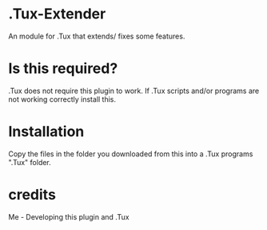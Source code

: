 # .Tux-Extender
An module for .Tux that extends/ fixes some features.


# Is this required?
.Tux does not require this plugin to work. If .Tux scripts and/or programs are not working correctly install this.

# Installation
Copy the files in the folder you downloaded from this into a .Tux programs ".Tux" folder.


# credits

Me - Developing this plugin and .Tux
